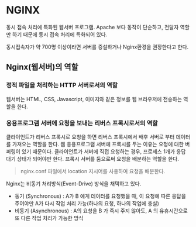 # NGINX
동시 접속 처리에 특화된 웹서버 프로그램. Apache 보다 동작이 단순하고, 전달자 역할만 하기 때문에 동시 접속 처리에 특화되어 있다.

동시접속자가 약 700명 이상이라면 서버를 증설하거나 Nginx환경을 권장한다고 한다.

## Nginx(웹서버)의 역할
### 정적 파일을 처리하는 HTTP 서버로서의 역할
웹서버는 HTML, CSS, Javascript, 이미지와 같은 정보를 웹 브라우저에 전송하는 역할을 한다.

### 응용프로그램 서버에 요청을 보내는 리버스 프록시로서의 역할
클라이언트가 리버스 프록시로 요청을 하면 리버스 프록시에서 배후 서버로 부터 데이터를 가져오는 역할을 한다. 웹 응용프로그램 서버에 프록시를 두는 이유는 요청에 대한 버퍼링이 있기 때문이다. 클라이언트가 서버에 직접 요청하는 경우, 프로세스 1개가 응답 대기 상태가 되어야만 한다. 프록시 서버를 둠으로써 요청을 배분하는 역할을 한다.

> nginx.conf 파일에서 location 지시어를 사용하여 요청을 배분한다.

Nginx는 비동기 처리방식(Event-Drive) 방식을 채택하고 있다.

- 동기 (Synchronous) : A가 B 에게 데이터를 요청했을 때, 이 요청에 따른 응답을 주어야만 A가 다시 작업 처리 가능(하나의 요청, 하나의 작업에 충실)
- 비동기 (Asynchronous) : A의 요청을 B 가 즉시 주지 않아도, A 의 유휴시간으로 또 다른 작업 처리가 가능한 방식
